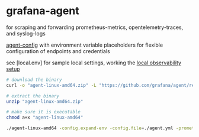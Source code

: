 # grafana-agent

for scraping and forwarding prometheus-metrics, opentelemetry-traces, and syslog-logs

[agent-config](./agent.yml) with environment variable placeholders for flexible configuration of endpoints and credentials

see [local.env] for sample local settings, working the [local observability setup](../local/docker-compose.yml)

```sh
# download the binary
curl -o "agent-linux-amd64.zip" -L "https://github.com/grafana/agent/releases/download/v0.22.0/agent-linux-amd64.zip"

# extract the binary
unzip "agent-linux-amd64.zip"

# make sure it is executable
chmod a+x "agent-linux-amd64"

./agent-linux-amd64 -config.expand-env -config.file=./agent.yml -prometheus.wal-directory=./tmp

```
